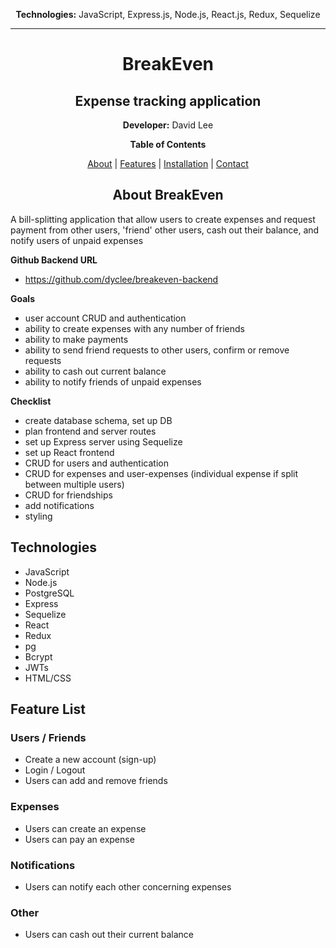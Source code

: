 <div align="center">

**Technologies:**
JavaScript, Express.js, Node.js, React.js, Redux, Sequelize

---

# BreakEven
## Expense tracking application

**Developer:**
David Lee

**Table of Contents**

[About](#about-breakeven) | [Features](#features) | [Installation](#installation) | [Contact](#contact)


## About BreakEven

</div>

A bill-splitting application that allow users to create expenses and request payment from other users, 'friend' other users, cash out their balance, and notify users of unpaid expenses

**Github Backend URL**
* https://github.com/dyclee/breakeven-backend

**Goals**
* user account CRUD and authentication
* ability to create expenses with any number of friends
* ability to make payments
* ability to send friend requests to other users, confirm or remove requests
* ability to cash out current balance
* ability to notify friends of unpaid expenses

**Checklist**
* create database schema, set up DB
* plan frontend and server routes
* set up Express server using Sequelize
* set up React frontend
* CRUD for users and authentication
* CRUD for expenses and user-expenses (individual expense if split between multiple users)
* CRUD for friendships
* add notifications
* styling

## Technologies
- JavaScript
- Node.js
- PostgreSQL
- Express
- Sequelize
- React
- Redux
- pg
- Bcrypt
- JWTs
- HTML/CSS

## Feature List
### Users / Friends
- Create a new account (sign-up)
- Login / Logout
- Users can add and remove friends

### Expenses
- Users can create an expense
- Users can pay an expense

### Notifications
- Users can notify each other concerning expenses

### Other
- Users can cash out their current balance
